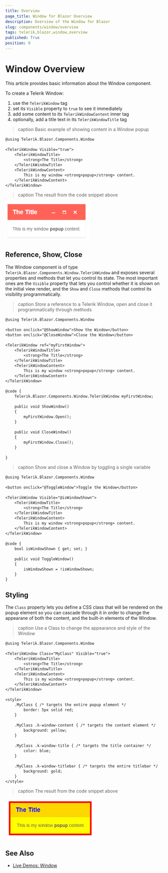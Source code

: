 ```yaml
---
title: Overview
page_title: Window for Blazor Overview
description: Overview of the Window for Blazor
slug: components/window/overview
tags: telerik,blazor,window,overview
published: True
position: 0
---
```


# Window Overview

This article provides basic information about the Window component.

To create a Telerik Window:

1. use the `TelerikWindow` tag
1. set its `Visible` property to `true` to see it immediately
1. add some content to its `TelerikWindowContent` inner tag
1. optionally, add a title text in its `TelerikWindowTitle` tag

>caption Basic example of showing content in a Window popup

````CSHTML
@using Telerik.Blazor.Components.Window

<TelerikWindow Visible="true">
	<TelerikWindowTitle>
		<strong>The Title</strong>
	</TelerikWindowTitle>
	<TelerikWindowContent>
		This is my window <strong>popup</strong> content.
	</TelerikWindowContent>
</TelerikWindow>
````

>caption The result from the code snippet above

![](images/window-overview.png)

## Reference, Show, Close

The Window component is of type `Telerik.Blazor.Components.Window.TelerikWindow` and exposes several properties and methods that let you control its state. The most important ones are the `Visible` property that lets you control whether it is shown on the initial view render, and the `Show` and `Close` methods that control its visibility programmatically.

>caption Store a reference to a Telerik Window, open and close it programmatically through methods

````CSHTML
@using Telerik.Blazor.Components.Window

<button onclick="@ShowWindow">Show the Window</button>
<button onclick="@CloseWindow">Close the Window</button>

<TelerikWindow ref="myFirstWindow">
	<TelerikWindowTitle>
		<strong>The Title</strong>
	</TelerikWindowTitle>
	<TelerikWindowContent>
		This is my window <strong>popup</strong> content.
	</TelerikWindowContent>
</TelerikWindow>

@code {
	Telerik.Blazor.Components.Window.TelerikWindow myFirstWindow;

	public void ShowWindow()
	{
		myFirstWindow.Open();
	}

	public void CloseWindow()
	{
		myFirstWindow.Close();
	}

}
````

>caption Show and close a Window by toggling a single variable

````CSHTML
@using Telerik.Blazor.Components.Window

<button onclick="@ToggleWindow">Toggle the Window</button>

<TelerikWindow Visible="@isWindowShown">
	<TelerikWindowTitle>
		<strong>The Title</strong>
	</TelerikWindowTitle>
	<TelerikWindowContent>
		This is my window <strong>popup</strong> content.
	</TelerikWindowContent>
</TelerikWindow>

@code {
	bool isWindowShown { get; set; }

	public void ToggleWindow()
	{
		isWindowShown = !isWindowShown;
	}
}
````

## Styling

The `Class` property lets you define a CSS class that will be rendered on the popup element so you can cascade through it in order to change the appearane of both the content, and the built-in elements of the Window.

>caption Use a Class to change the appearance and style of the Window

````CSHTML
@using Telerik.Blazor.Components.Window

<TelerikWindow Class="MyClass" Visible="true">
	<TelerikWindowTitle>
		<strong>The Title</strong>
	</TelerikWindowTitle>
	<TelerikWindowContent>
		This is my window <strong>popup</strong> content.
	</TelerikWindowContent>
</TelerikWindow>

<style>
	.MyClass { /* targets the entire popup element */
		border: 5px solid red;
	}

	.MyClass .k-window-content { /* targets the content element */
		background: yellow;
	}

	.MyClass .k-window-title { /* targets the title container */
		color: blue;
	}

	.MyClass .k-window-titlebar { /* targets the entire titlebar */
		background: gold;
	}
</style>
````

>caption The result from the code snippet above

![](images/window-custom-styling.png)

## See Also

  * [Live Demos: Window](https://demos.telerik.com/blazor-ui/window/index)